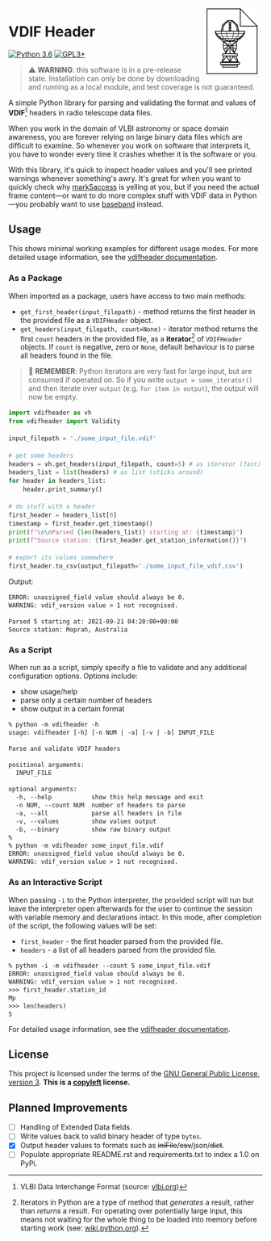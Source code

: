 <img align="right" src="docs/logo.png" style="padding:10px;width:20%;">

# VDIF Header

[![Python 3.6](https://img.shields.io/badge/python-3.6+-blue.svg)](https://www.python.org/downloads/release/python-360/) [![GPL3+](https://img.shields.io/badge/license-GPL3+-blue)](https://www.gnu.org/licenses/gpl-3.0.en.html)

> :warning: **WARNING**: this software is in a pre-release state. Installation can only be done by downloading and running as a local module, and test coverage is not guaranteed.

A simple Python library for parsing and validating the format and values of **VDIF**[^1] headers in radio telescope data files.

When you work in the domain of VLBI astronomy or space domain awareness, you are forever relying on large binary data files which are difficult to examine. So whenever you work on software that interprets it, you have to wonder every time it crashes whether it is the software or you. 

With this library, it's quick to inspect header values and you'll see printed warnings whenever something's awry. It's great for when you want to quickly check why [mark5access](https://safe.nrao.edu/wiki/bin/view/VLBA/Software#DiFX) is yelling at you, but if you need the actual frame content—or want to do more complex stuff with VDIF data in Python—you probably want to use [baseband](https://github.com/mhvk/baseband) instead.

[^1]: VLBI Data Interchange Format (source: [vlbi.org](https://vlbi.org/wp-content/uploads/2019/03/VDIF_specification_Release_1.1.1.pdf))

## Usage

This shows minimal working examples for different usage modes. For more detailed usage information, see the [vdifheader documentation](/docs).

### As a Package

When imported as a package, users have access to two main methods:

* `get_first_header(input_filepath)` - method returns the first header in the provided file as a `VDIFHeader` object.
* `get_headers(input_filepath, count=None)` - iterator method returns the first `count` headers in the provided file, as a **iterator**[^2] of `VDIFHeader` objects. If `count` is negative, zero or `None`, default behaviour is to parse all headers found in the file. 

> :brain: **REMEMBER**: Python iterators are very fast for large input, but are consumed if operated on. So if you write `output = some_iterator()` and then iterate over `output` (e.g. `for item in output`), the output will now be empty.

[^2]: Iterators in Python are a type of method that *generates* a result, rather than *returns* a result. For operating over potentially large input, this means not waiting for the whole thing to be loaded into memory before starting work (see: [wiki.python.org](https://wiki.python.org/moin/Iterator)).

```python
import vdifheader as vh
from vdifheader import Validity

input_filepath = './some_input_file.vdif'

# get some headers
headers = vh.get_headers(input_filepath, count=5) # as iterator (fast)
headers_list = list(headers) # as list (sticks around)
for header in headers_list:
    header.print_summary()

# do stuff with a header
first_header = headers_list[0]
timestamp = first_header.get_timestamp()
print(f"\n\nParsed {len(headers_list)} starting at: {timestamp}")
print(f"Source station: {first_header.get_station_information()}")

# export its values somewhere
first_header.to_csv(output_filepath='./some_input_file_vdif.csv')
```
Output:
```
ERROR: unassigned_field value should always be 0.
WARNING: vdif_version value > 1 not recognised.

Parsed 5 starting at: 2021-09-21 04:20:00+00:00
Source station: Moprah, Australia
```

### As a Script

When run as a script, simply specify a file to validate and any additional configuration options. Options include:

* show usage/help
* parse only a certain number of headers
* show output in a certain format

```
% python -m vdifheader -h
usage: vdifheader [-h] [-n NUM | -a] [-v | -b] INPUT_FILE

Parse and validate VDIF headers

positional arguments:
  INPUT_FILE

optional arguments:
  -h, --help           show this help message and exit
  -n NUM, --count NUM  number of headers to parse
  -a, --all            parse all headers in file
  -v, --values         show values output
  -b, --binary         show raw binary output
%
% python -m vdifheader some_input_file.vdif
ERROR: unassigned_field value should always be 0.
WARNING: vdif_version value > 1 not recognised.
```

### As an Interactive Script

When passing `-i` to the Python interpreter, the provided script will run but leave the interpreter open afterwards for the user to continue the session with variable memory and declarations intact. In this mode, after completion of the script, the following values will be set:

* `first_header` - the first header parsed from the provided file.
* `headers` - a list of all headers parsed from the provided file.

```
% python -i -m vdifheader --count 5 some_input_file.vdif
ERROR: unassigned_field value should always be 0.
WARNING: vdif_version value > 1 not recognised.
>>> first_header.station_id
Mp
>>> len(headers)
5
```

For detailed usage information, see the [vdifheader documentation](/docs).

## License

This project is licensed under the terms of the [GNU General Public License, version 3](https://www.gnu.org/licenses/gpl-3.0.en.html). **This is a [copyleft](https://www.gnu.org/licenses/copyleft.en.html) license.**

## Planned Improvements

- [ ] Handling of Extended Data fields.
- [ ] Write values back to valid binary header of type `bytes`.
- [x] Output header values to formats such as ~~iniFile~~/~~csv~~/json/~~dict~~.
- [ ] Populate appropriate README.rst and requirements.txt to index a 1.0 on PyPi.
